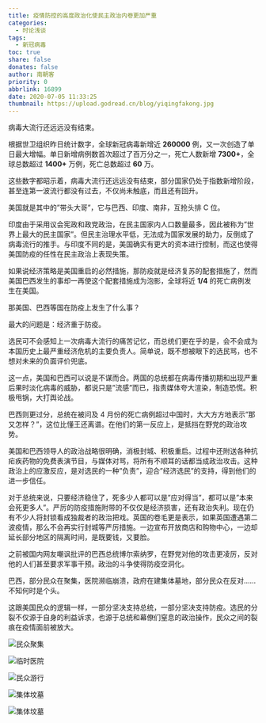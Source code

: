 ```yaml
---
title: 疫情防控的高度政治化使民主政治内卷更加严重
categories:
  - 时论浅谈
tags:
  - 新冠病毒
toc: true
share: false
donates: false
author: 南朝客
priority: 0
abbrlink: 16899
date: 2020-07-05 11:33:25
thumbnail: https://upload.godread.cn/blog/yiqingfakong.jpg
---
```


<div class="description-text"><span class="text">病毒大流行还远远没有结束。</span></div>

<!-- more -->

根据世卫组织昨日统计数字，全球新冠病毒新增近 **260000** 例，又一次创造了单日最大增幅。单日新增病例数首次超过了百万分之一，死亡人数新增 **7300+**，全球总数超过 **1400+** 万例，死亡总数超过 **60** 万。



这些数字都昭示着，病毒大流行还远远没有结束，部分国家仍处于指数新增阶段，甚至连第一波流行都没有过去，不仅尚未触底，而且还有回升。



美国就是其中的”带头大哥”，它与巴西、印度、南非，互抢头排 C 位。



印度由于采用议会宪政和政党政治，在民主国家内人口数量最多，因此被称为”世界上最大的民主国家”。但民主治理水平低，无法成为国家发展的助力，反倒成了病毒流行的推手。与印度不同的是，美国确实有更大的资本进行控制，而这也使得美国防疫的任性在民主政治上表现失策。



如果说经济策略是美国重启的必然措施，那防疫就是经济复苏的配套措施了，然而美国巴西发生的事却一再使这个配套措施成为泡影，全球将近 **1/4** 的死亡病例发生在美国。



那美国、巴西等国在防疫上发生了什么事？



最大的问题是：<span class="text-blue">经济重于防疫。</span>



选民可不会感知上一次病毒大流行的痛苦记忆，而总统们更在乎的是，会不会成为本国历史上最严重经济危机的主要负责人。简单说，既不想被眼下的选民骂，也不想对未来的负面评价兜底。



这一点，美国和巴西可以说是不谋而合。两国的总统都在病毒传播初期和出现严重后果时淡化病毒的威胁，都说只是”流感”而已，指责媒体夸大渲染，制造恐慌。积极甩锅，大打舆论战。



巴西则更过分，总统在被问及 4 月份的死亡病例超过中国时，大大方方地表示”那又怎样？”，这位比懂王还离谱。在他们的第一反应上，是抵挡在野党的政治攻势。



美国和巴西领导人的政治战略很明确，消极封城、积极重启。过程中还附送各种抗疟疾药物的免费表演节目，与媒体对骂，将所有不顺耳的话都当成政治攻击。这种政治上的应激反应，是对选民的一种”负责”，迎合”经济选民”的支持，得到他们的进一步信任。



对于总统来说，只要经济稳住了，死多少人都可以是”应对得当”，都可以是”本来会死更多人”。严厉的防疫措施附带的不仅仅是经济损害，还有政治失利。现在仍有不少人将封锁看成独裁者的政治把戏。英国的卷毛更是表示，如果英国遭遇第二波疫情，那么不会再实行封城等严厉措施。一边宣布开放商店和购物中心，一边却延长部分地区的隔离时间，是既要钱，又要脸。



之前被国内网友嘲讽批评的巴西总统博尔索纳罗，在野党对他的攻击更凌厉，反对他的人们甚至要求军事干预。政治的斗争使得防疫空洞化。



巴西，部分民众在聚集，医院濒临崩溃，政府在建集体墓地，部分民众在反对……不知何时是个头。



这跟美国民众的逻辑一样，一部分坚决支持总统，一部分坚决支持防疫。选民的分裂不仅源于自身的利益诉求，也源于总统和幕僚们窒息的政治操作，民众之间的裂痕在疫情面前被放大。

![民众聚集](https://upload.godread.cn/blog/yiqingfangkong_01.jpg)

![临时医院](https://upload.godread.cn/blog/yiqingfangkong_02.jpg)

![民众游行](https://upload.godread.cn/blog/yiqingfangkong_03.jpg)

![集体坟墓](https://upload.godread.cn/blog/yiqingfangkong_04.jpg)

![集体坟墓](https://upload.godread.cn/blog/yiqingfangkong_05.jpg)


